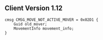 ## Client Version 1.12

```rust,ignore
cmsg CMSG_MOVE_NOT_ACTIVE_MOVER = 0x02D1 {
    Guid old_mover;    
    MovementInfo movement_info;    
}

```
